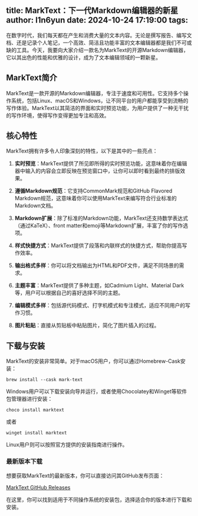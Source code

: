 title: MarkText：下一代Markdown编辑器的新星
author: l1n6yun
date: 2024-10-24 17:19:00
tags:
---
在数字时代，我们每天都在产生和消费大量的文本内容。无论是撰写报告、编写文档、还是记录个人笔记，一个高效、简洁且功能丰富的文本编辑器都是我们不可或缺的工具。今天，我要向大家介绍一款名为MarkText的开源Markdown编辑器，它以其出色的性能和优雅的设计，成为了文本编辑领域的一颗新星。

## MarkText简介

MarkText是一款开源的Markdown编辑器，专注于速度和可用性。它支持多个操作系统，包括Linux、macOS和Windows，让不同平台的用户都能享受到流畅的写作体验。MarkText以其简洁的界面和实时预览功能，为用户提供了一种无干扰的写作环境，使得写作变得更加专注和高效。

## 核心特性

MarkText拥有许多令人印象深刻的特性，以下是其中的一些亮点：

1. **实时预览**：MarkText提供了所见即所得的实时预览功能，这意味着你在编辑器中输入的内容会立即反映在预览窗口中，让你可以即时看到最终的排版效果。
  
2. **遵循Markdown规范**：它支持CommonMark规范和GitHub Flavored Markdown规范，这意味着你可以使用MarkText来编写符合行业标准的Markdown文档。
  
3. **Markdown扩展**：除了标准的Markdown功能，MarkText还支持数学表达式（通过KaTeX）、front matter和emoji等Markdown扩展，丰富了你的写作选项。
  
4. **样式快捷方式**：MarkText提供了段落和内联样式的快捷方式，帮助你提高写作效率。
  
5. **输出格式多样**：你可以将文档输出为HTML和PDF文件，满足不同场景的需求。
  
6. **主题丰富**：MarkText提供了多种主题，如Cadmium Light、Material Dark等，用户可以根据自己的喜好选择不同的主题。
  
7. **编辑模式多样**：包括源代码模式、打字机模式和专注模式，适应不同用户的写作习惯。
  
8. **图片粘贴**：直接从剪贴板中粘贴图片，简化了图片插入的过程。
  

## 下载与安装

MarkText的安装非常简单。对于macOS用户，你可以通过Homebrew-Cask安装：

`brew install --cask mark-text`

Windows用户可以下载安装向导并运行，或者使用Chocolatey和Winget等软件包管理器进行安装：

`choco install marktext`

或者

`winget install marktext`

Linux用户则可以按照官方提供的安装指南进行操作。

### 最新版本下载

想要获取MarkText的最新版本，你可以直接访问其GitHub发布页面：

[MarkText GitHub Releases](https://github.com/marktext/marktext/releases/latest)

在这里，你可以找到适用于不同操作系统的安装包，选择适合你的版本进行下载和安装。